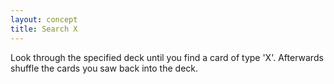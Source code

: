 ```yaml
---
layout: concept
title: Search X
---
```


Look through the specified deck until you find a card of type 'X'. Afterwards shuffle the cards you saw back into the deck.
